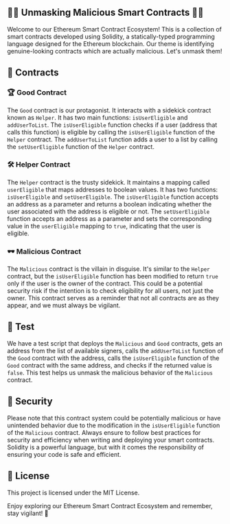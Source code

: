 ## 🕵️‍♂️ Unmasking Malicious Smart Contracts 🕵️‍♂️

Welcome to our Ethereum Smart Contract Ecosystem! This is a collection of smart contracts developed using Solidity, a statically-typed programming language designed for the Ethereum blockchain. Our theme is identifying genuine-looking contracts which are actually malicious. Let's unmask them!

## 📖 Contracts

### 🏆 Good Contract

The `Good` contract is our protagonist. It interacts with a sidekick contract known as `Helper`. It has two main functions: `isUserEligible` and `addUserToList`. The `isUserEligible` function checks if a user (address that calls this function) is eligible by calling the `isUserEligible` function of the `Helper` contract. The `addUserToList` function adds a user to a list by calling the `setUserEligible` function of the `Helper` contract.

### 🛠️ Helper Contract

The `Helper` contract is the trusty sidekick. It maintains a mapping called `userEligible` that maps addresses to boolean values. It has two functions: `isUserEligible` and `setUserEligible`. The `isUserEligible` function accepts an address as a parameter and returns a boolean indicating whether the user associated with the address is eligible or not. The `setUserEligible` function accepts an address as a parameter and sets the corresponding value in the `userEligible` mapping to `true`, indicating that the user is eligible.

### 🕶️ Malicious Contract

The `Malicious` contract is the villain in disguise. It's similar to the `Helper` contract, but the `isUserEligible` function has been modified to return `true` only if the user is the owner of the contract. This could be a potential security risk if the intention is to check eligibility for all users, not just the owner. This contract serves as a reminder that not all contracts are as they appear, and we must always be vigilant.

## 🧪 Test

We have a test script that deploys the `Malicious` and `Good` contracts, gets an address from the list of available signers, calls the `addUserToList` function of the `Good` contract with the address, calls the `isUserEligible` function of the `Good` contract with the same address, and checks if the returned value is `false`. This test helps us unmask the malicious behavior of the `Malicious` contract.

## 🔐 Security

Please note that this contract system could be potentially malicious or have unintended behavior due to the modification in the `isUserEligible` function of the `Malicious` contract. Always ensure to follow best practices for security and efficiency when writing and deploying your smart contracts. Solidity is a powerful language, but with it comes the responsibility of ensuring your code is safe and efficient.

## 📄 License

This project is licensed under the MIT License.

Enjoy exploring our Ethereum Smart Contract Ecosystem and remember, stay vigilant! 🚀
 
